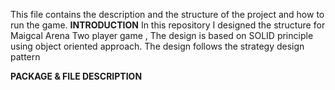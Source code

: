 This file contains the description and the structure of the project and how to run the game.
**INTRODUCTION**
In this repository I designed the structure for Maigcal Arena Two player game ,
The design is based on SOLID principle using object oriented approach.
The design follows the strategy design pattern

**PACKAGE & FILE DESCRIPTION**